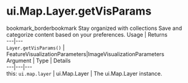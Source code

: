  
#  ui.Map.Layer.getVisParams
bookmark_borderbookmark Stay organized with collections  Save and categorize content based on your preferences.
Usage | Returns  
---|---  
`Layer.getVisParams()` | FeatureVisualizationParameters|ImageVisualizationParameters  
Argument | Type | Details  
---|---|---  
this: `ui.map.layer` | ui.Map.Layer | The ui.Map.Layer instance.  
